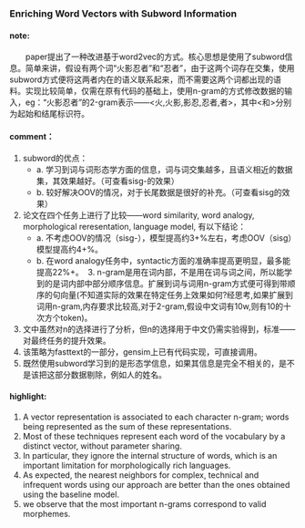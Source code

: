 ### Enriching Word Vectors with Subword Information

#### note:
&emsp;&emsp;paper提出了一种改进基于word2vec的方式。核心思想是使用了subword信息。简单来讲，假设有两个词“火影忍者”和“忍者”，由于这两个词存在交集，使用subword方式便将这两者内在的语义联系起来，而不需要这两个词都出现的语料。实现比较简单，仅需在原有代码的基础上，使用n-gram的方式修改数据的输入，eg：“火影忍者”的2-gram表示——<火,火影,影忍,忍者,者>，其中<和>分别为起始和结尾标识符。

#### comment：
  1. subword的优点：
      * a. 学习到词与词形态学方面的信息，词与词交集越多，且语义相近的数据集，其效果越好。（可查看sisg-的效果）
      * b. 较好解决OOV的情况，对于长尾数据是很好的补充。（可查看sisg的效果）
  2. 论文在四个任务上进行了比较——word similarity, word analogy, morphological reresentation, language model, 有以下结论：
      * a. 不考虑OOV的情况（sisg-），模型提高约3+%左右，考虑OOV（sisg）模型提高约4+%。
      * b. 在word analogy任务中，syntactic方面的准确率提高更明显，最多能提高22%+。
  3. n-gram是用在词内部，不是用在词与词之间，所以能学到的是词内部中部分顺序信息。扩展到词与词用n-gram方式便可得到带顺序的句向量(不知道实际的效果在特定任务上效果如何?经思考,如果扩展到词用n-gram,内存要求比较高,对于2-gram,假设中文词有10w,则有10的十次方个token)。
  4. 文中虽然对n的选择进行了分析，但n的选择用于中文仍需实验得到，标准——对最终任务的提升效果。
  5. 该策略为fasttext的一部分，gensim上已有代码实现，可直接调用。
  6. 既然使用subword学习到的是形态学信息，如果其信息是完全不相关的，是不是该把这部分数据剔除，例如人的姓名。

#### highlight:
  1. A vector representation is associated to each character n-gram; words being represented as the sum of these representations.
  2. Most of these techniques represent each word of the vocabulary by a distinct vector, without parameter sharing.
  3. In particular, they ignore the internal structure of words, which is an important limitation for morphologically rich languages.
  4. As expected, the nearest neighbors for complex, technical and infrequent words using our approach are better than the ones obtained using the baseline model.
  5. we observe that the most important n-grams correspond to valid morphemes.
